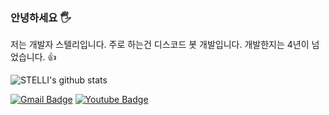 ### 안녕하세요 🖐
저는 개발자 스텔리입니다.
주로 하는건 디스코드 봇 개발입니다. 개발한지는 4년이 넘었습니다. 👍

![STELLI's github stats](https://github-readme-stats.vercel.app/api?username=stellidev&show_icons=true)

[![Gmail Badge](https://img.shields.io/badge/Gmail-d14836?style=flat-square&logo=Gmail&logoColor=white&link=mailto:stellidev.official@gmail.com)](mailto:stellidev.official@gmail.com)
[![Youtube Badge](https://img.shields.io/badge/Youtube-ff0000?style=flat-square&logo=youtube&link=https://www.youtube.com/c/kyleschool)](https://www.youtube.com/c/kyleschool)
